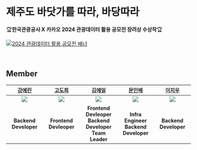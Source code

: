 # 제주도 바닷가를 따라, 바당따라
🏆**한국관광공사 X 카카오 2024 관광데이터 활용 공모전 장려상 수상작**🏆

[![2024 관광데이터 활용 공모전 배너](../assets/2024_관광데이터_활용_공모전_배너.png)](https://www.2024tourapi.com/)

</br>

## Member
|[강예린](https://github.com/rkddpfls02)|[고도희](https://github.com/doteeth83)|[김예일](https://github.com/yeilkk)|[문인배](https://github.com/MoonInbae)|[이지우](https://github.com/Jiwoo-Leee)|
|:---:|:---:|:---:|:---:|:---:|
|<img src="https://github.com/rkddpfls02.png" width="180">|<img src="https://github.com/doteeth83.png" width="180">|<img src="https://github.com/yeilkk.png" width="180">|<img src="https://github.com/MoonInbae.png" width="180">|<img src="https://github.com/Jiwoo-Leee.png" width="180">|
| **Backend Developer** | **Frontend Devleoper** | **Frontend Devleoper <br> Backend Developer <br> Team Leader** | **Infra Engineer <br> Backend Developer** | **Backend Developer** | **Backend Developer** |
